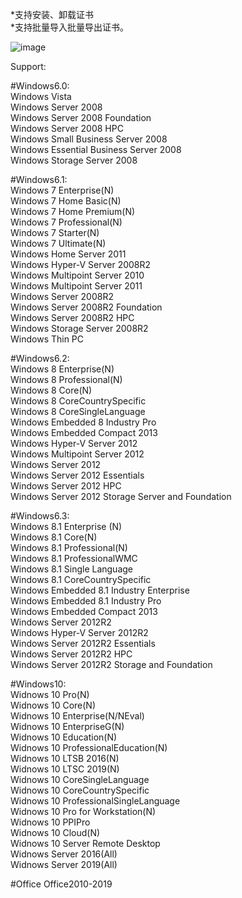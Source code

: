 *支持安装、卸载证书  
*支持批量导入批量导出证书。  

![image](https://github.com/laomms/MSLienseInstall/blob/master/LicenseInstall.gif)   

Support:

#Windows6.0:  
Windows Vista  
Windows Server 2008  
Windows Server 2008 Foundation  
Windows Server 2008 HPC  
Windows Small Business Server 2008  
Windows Essential Business Server 2008  
Windows Storage Server 2008  

#Windows6.1:  
Windows 7 Enterprise(N)  
Windows 7 Home Basic(N)  
Windows 7 Home Premium(N)  
Windows 7 Professional(N)  
Windows 7 Starter(N)  
Windows 7 Ultimate(N)  
Windows Home Server 2011  
Windows Hyper-V Server 2008R2  
Windows Multipoint Server 2010  
Windows Multipoint Server 2011  
Windows Server 2008R2  
Windows Server 2008R2 Foundation  
Windows Server 2008R2 HPC  
Windows Storage Server 2008R2  
Windows Thin PC  

#Windows6.2:  
Windows 8 Enterprise(N)  
Windows 8 Professional(N)  
Windows 8 Core(N)  
Windows 8 CoreCountrySpecific  
Windows 8 CoreSingleLanguage  
Windows Embedded 8 Industry Pro  
Windows Embedded Compact 2013  
Windows Hyper-V Server 2012  
Windows Multipoint Server 2012  
Windows Server 2012  
Windows Server 2012 Essentials  
Windows Server 2012 HPC  
Windows Server 2012 Storage Server and Foundation  

#Windows6.3:  
Windows 8.1 Enterprise (N)  
Windows 8.1 Core(N)  
Windows 8.1 Professional(N)  
Windows 8.1 ProfessionalWMC  
Windows 8.1 Single Language  
Windows 8.1 CoreCountrySpecific  
Windows Embedded 8.1 Industry Enterprise  
Windows Embedded 8.1 Industry Pro  
Windows Embedded Compact 2013  
Windows Server 2012R2  
Windows Hyper-V Server 2012R2  
Windows Server 2012R2 Essentials  
Windows Server 2012R2 HPC  
Windows Server 2012R2 Storage and Foundation  

#Windows10:  
Widnows 10 Pro(N)  
Widnows 10 Core(N)  
Widnows 10 Enterprise(N/NEval)  
Widnows 10 EnterpriseG(N)  
Widnows 10 Education(N)  
Widnows 10 ProfessionalEducation(N)  
Widnows 10 LTSB 2016(N)  
Widnows 10 LTSC 2019(N)  
Widnows 10 CoreSingleLanguage  
Widnows 10 CoreCountrySpecific  
Widnows 10 ProfessionalSingleLanguage  
Widnows 10 Pro for Workstation(N)  
Widnows 10 PPIPro  
Widnows 10 Cloud(N)  
Widnows 10 Server Remote Desktop  
Widnows Server 2016(All)  
Widnows Server 2019(All)  

#Office
Office2010-2019
